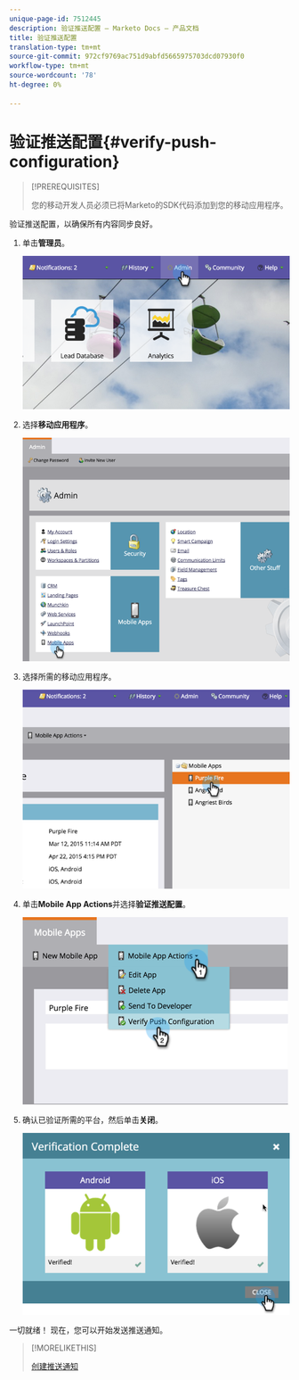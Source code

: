 ```yaml
---
unique-page-id: 7512445
description: 验证推送配置 — Marketo Docs — 产品文档
title: 验证推送配置
translation-type: tm+mt
source-git-commit: 972cf9769ac751d9abfd5665975703dcd07930f0
workflow-type: tm+mt
source-wordcount: '78'
ht-degree: 0%

---
```



# 验证推送配置{#verify-push-configuration}

>[!PREREQUISITES]
>
>您的移动开发人员必须已将Marketo的SDK代码添加到您的移动应用程序。

验证推送配置，以确保所有内容同步良好。

1. 单击&#x200B;**管理员**。

   ![](assets/image2015-4-22-16-3a12-3a32.png)

1. 选择&#x200B;**移动应用程序**。

   ![](assets/image2015-4-22-16-3a14-3a29.png)

1. 选择所需的移动应用程序。

   ![](assets/image2015-4-22-16-3a33-3a19.png)

1. 单击&#x200B;**Mobile App Actions**&#x200B;并选择&#x200B;**验证推送配置**。

   ![](assets/image2015-4-22-17-3a25-3a8.png)

1. 确认已验证所需的平台，然后单击&#x200B;**关闭**。

   ![](assets/image2015-4-22-18-3a52-3a38.png)

一切就绪！ 现在，您可以开始发送推送通知。

>[!MORELIKETHIS]
>
>[创建推送通知](/help/marketo/product-docs/mobile-marketing/push-notifications/create-a-push-notification.md)

